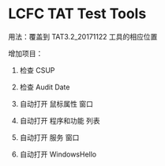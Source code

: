 # LCFC TAT Test Tools

用法：覆盖到 TAT3.2_20171122 工具的相应位置

增加项目：

  1. 检查 CSUP

  2. 检查 Audit Date

  3. 自动打开 鼠标属性 窗口

  4. 自动打开 程序和功能 列表

  5. 自动打开 服务 窗口

  6. 自动打开 WindowsHello
